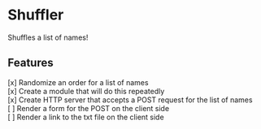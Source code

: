 # Shuffler

Shuffles a list of names!

## Features

[x] Randomize an order for a list of names  
[x] Create a module that will do this repeatedly  
[x] Create HTTP server that accepts a POST request for the list of names  
[ ] Render a form for the POST on the client side  
[ ] Render a link to the txt file on the client side  
